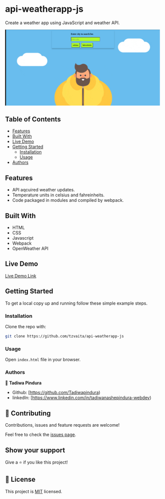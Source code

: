 # api-weatherapp-js
Create a weather app using JavaScript and weather API.

![Home page](weatherapp.png)

## Table of Contents

- [Features](#features)
- [Built With](#built-with)
- [Live Demo](#live-demo)
- [Getting Started](#getting-started)
  - [Installation](#installation)
  - [Usage](#usage)
- [Authors](#authors)

## Features

- API aqcuired weather updates.
- Temperature units in celsius and fahreinheits.
- Code packaged in modules and compiled by webpack.


## Built With

- HTML
- CSS
- Javascript
- Webpack
- OpenWeather API
## Live Demo

[Live Demo Link](
https://rawcdn.githack.com/TadiwaPindura/api-weatherapp-js/e65f4cf9169ddfc5f18d2a1e3d14427619257b94/dist/index.html)

## Getting Started

To get a local copy up and running follow these simple example steps.

<!-- ### Prerequisites -->

<!-- ### Setup -->

### Installation

Clone the repo with:

```sh
git clone https://github.com/tzvaita/api-weatherapp-js
```

### Usage

Open `index.html` file in your browser.

<!-- ## Roadmap -->

<!-- ### Deployment -->

### Authors

👤 **Tadiwa Pindura**
- Github: [https://github.com/Tadiwapindura)
- linkedIn: [https://www.linkedin.com/in/tadiwanashepindura-webdev)

## 🤝 Contributing

Contributions, issues and feature requests are welcome!

Feel free to check the [issues page](issues/).

## Show your support

Give a ⭐️ if you like this project!

<!-- ## Acknowledgments -->

## 📝 License

This project is [MIT](lic.url) licensed.
